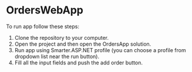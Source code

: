 # OrdersWebApp

To run app follow these steps:

1) Clone the repository to your computer.
2) Open the project and then open the OrdersApp solution.
3) Run app using Smarter.ASP.NET profile (you can choose a profile from dropdown list near the run button).
4) Fill all the input fields and push the add order button.
